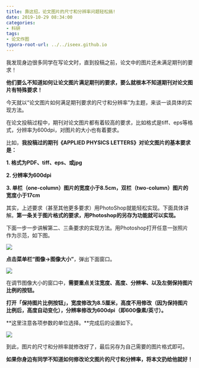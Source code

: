 ```yaml
---
title: 靠这招，论文图片的尺寸和分辨率问题轻松搞!
date: 2019-10-29 08:34:00
categories:
- 科研
tags:
- 论文作图
typora-root-url: ../../iseex.github.io
---
```


我发现身边很多同学在写论文时，直到投稿之前，论文中的图片还未满足期刊的要求！

**他们要么不知道如何让论文图片满足期刊的要求，要么就根本不知道期刊对论文图片有特殊要求！**

今天就以“论文图片如何满足期刊要求的尺寸和分辨率”为主题，来谈一谈具体的实现方法。


在论文投稿过程中，期刊对论文图片都有着较高的要求，比如格式是tiff、eps等格式，分辨率为600dpi，对图片的大小也有着要求。

比如，**我投稿过的期刊《APPLIED PHYSICS LETTERS》对论文图片的基本要求是：**

**1. 格式为PDF、tiff、eps、或jpg**

**2. 分辨率为600dpi**

**3. 单栏（one-column）图片的宽度小于8.5cm，双栏（two-column）图片的宽度小于17cm**

其实，上述要求（甚至其他更多要求）用PhotoShop就能轻松实现。下面具体讲解。**第一条关于图片格式的要求，用Photoshop的另存为功能就可以实现。**

下面一步一步讲解第二、三条要求的实现方法。用Photoshop打开任意一张照片作为示范，如下图。

![](/../../../Downloads/截屏2019-10-29下午4.35.46.png)

**点击菜单栏“图像->图像大小”**，弹出下面窗口。

![](/../../../Downloads/截屏2019-10-29下午4.38.06.png)

在调节图像大小的窗口中，**需要重点关注宽度、高度、分辨率、以及左侧保持图片比例的按钮。**

**打开「保持图片比例按钮」，宽度修改为8.5厘米，高度不用修改（因为保持图片比例后，高度自动变化），分辨率修改为600dpi（即600像素/英寸）。**

**这里注意各项参数的单位选择。**完成后的设置如下。

![](/../../../Downloads/截屏2019-10-29下午4.41.40.png)

到此，图片的尺寸和分辨率就修改好了，最后另存为自己需要的图片格式即可。

**如果你身边有同学不知道如何修改论文图片的尺寸和分辨率，将本文扔给他就好！**